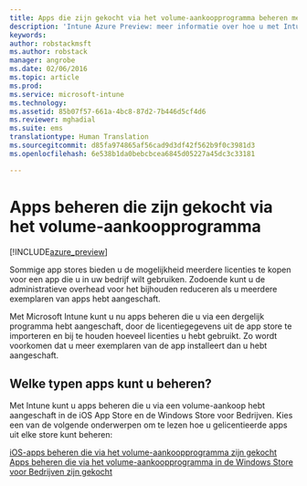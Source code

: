 ```yaml
---
title: Apps die zijn gekocht via het volume-aankoopprogramma beheren met Intune | Intune Azure Preview | Microsoft Docs
description: 'Intune Azure Preview: meer informatie over hoe u met Intune het gebruik van apps van winkels die zijn gekocht via het volume-aankoopprogramma kunt beheren en controleren.'
keywords: 
author: robstackmsft
ms.author: robstack
manager: angrobe
ms.date: 02/06/2016
ms.topic: article
ms.prod: 
ms.service: microsoft-intune
ms.technology: 
ms.assetid: 85b07f57-661a-4bc8-87d2-7b446d5cf4d6
ms.reviewer: mghadial
ms.suite: ems
translationtype: Human Translation
ms.sourcegitcommit: d85fa974865af56cad9d3df42f562b9f0c3981d3
ms.openlocfilehash: 6e538b1da0bebcbcea6845d05227a45dc3c33181

---
```


# <a name="manage-volume-purchased-apps"></a>Apps beheren die zijn gekocht via het volume-aankoopprogramma

[!INCLUDE[azure_preview](../includes/azure_preview.md)]

Sommige app stores bieden u de mogelijkheid meerdere licenties te kopen voor een app die u in uw bedrijf wilt gebruiken. Zodoende kunt u de administratieve overhead voor het bijhouden reduceren als u meerdere exemplaren van apps hebt aangeschaft.

Met Microsoft Intune kunt u nu apps beheren die u via een dergelijk programma hebt aangeschaft, door de licentiegegevens uit de app store te importeren en bij te houden hoeveel licenties u hebt gebruikt. Zo wordt voorkomen dat u meer exemplaren van de app installeert dan u hebt aangeschaft.

## <a name="which-types-of-apps-can-you-manage"></a>Welke typen apps kunt u beheren?

Met Intune kunt u apps beheren die u via een volume-aankoop hebt aangeschaft in de iOS App Store en de Windows Store voor Bedrijven. Kies een van de volgende onderwerpen om te lezen hoe u gelicentieerde apps uit elke store kunt beheren:

[iOS-apps beheren die via het volume-aankoopprogramma zijn gekocht](ios-vpp-apps.md)
[Apps beheren die via het volume-aankoopprogramma in de Windows Store voor Bedrijven zijn gekocht](wsfb-apps.md)



<!--HONumber=Feb17_HO1-->


